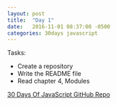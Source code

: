 ```yaml
---
layout: post
title:  "Day 1"
date:   2016-11-01 08:37:00 -0500
categories: 30days javascript
---
```

Tasks:

* Create a repository
* Write the README file
* Read chapter 4, Modules

[30 Days Of JavaScript GitHub Repo](https://github.com/chrylarson/30DaysOfJavaScript)